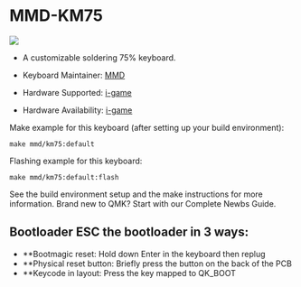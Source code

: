 # MMD-KM75
![](https://raw.githubusercontent.com/JackyJia73/img/main/IMG_20240716_173524.jpg)

* A customizable soldering 75% keyboard.

* Keyboard Maintainer: [MMD](https://github.com/Smartmmd)
* Hardware Supported: [i-game](http://www.i-game.tech)
* Hardware Availability: [i-game](http://www.i-game.tech)

Make example for this keyboard (after setting up your build environment):

    make mmd/km75:default
Flashing example for this keyboard:

    make mmd/km75:default:flash

See the build environment setup and the make instructions for more information. Brand new to QMK? Start with our Complete Newbs Guide.

## Bootloader ESC the bootloader in 3 ways:
* **Bootmagic reset: Hold down Enter in the keyboard then replug
* **Physical reset button: Briefly press the button on the back of the PCB
* **Keycode in layout: Press the key mapped to QK_BOOT
